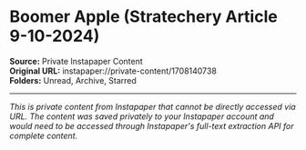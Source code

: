 # Boomer Apple (Stratechery Article 9-10-2024)

**Source:** Private Instapaper Content  
**Original URL:** instapaper://private-content/1708140738  
**Folders:** Unread, Archive, Starred  

---

*This is private content from Instapaper that cannot be directly accessed via URL. The content was saved privately to your Instapaper account and would need to be accessed through Instapaper's full-text extraction API for complete content.*